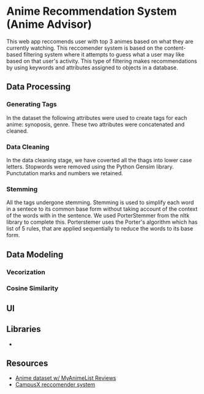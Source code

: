 # Anime Recommendation System (Anime Advisor)

This web app reccomends user with top 3 animes based on what they are currently watching. This reccomender system is based on the content-based filtering system where it attempts to guess what a user may like based on that user's activity. This type of filtering makes recommendations by using keywords and attributes assigned to objects in a database.

## Data Processing 
### Generating Tags
In the dataset the following attributes were used to create tags for each anime: synoposis, genre. These two attributes were concatenated and cleaned. 
### Data Cleaning 
In the data cleaning stage, we have coverted all the thags into lower case letters. Stopwords were removed using the Python Gensim library. Punctutation marks and numbers we retained. 
### Stemming
All the tags undergone stemming. Stemming is used to simplify each word in a sentece to its common base form without taking account of the context of the words with in the sentence. We used PorterStemmer from the nltk library to complete this. Porterstemer uses the Porter's algorithm which has list of 5 rules, that are applied sequentially to reduce the words to its base form.

## Data Modeling 

### Vecorization 

### Cosine Similarity 

## UI 

## Libraries 
- 


## Resources
- [Anime dataset w/ MyAnimeList Reviews](https://www.kaggle.com/datasets/marlesson/myanimelist-dataset-animes-profiles-reviews)
- [CampusX reccomender system](https://www.youtube.com/watch?v=1xtrIEwY_zY)

